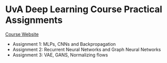 # UvA Deep Learning Course Practical Assignments

[Course Website](https://uvadlc.github.io/)

- Assignment 1:  MLPs, CNNs and Backpropagation
- Assignment 2: Recurrent Neural Networks and Graph Neural Networks
- Assignment 3: VAE, GANS, Normalizing flows
